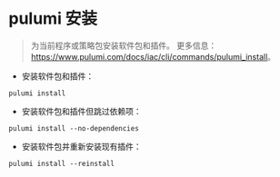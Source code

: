 # pulumi 安装

> 为当前程序或策略包安装软件包和插件。
> 更多信息：<https://www.pulumi.com/docs/iac/cli/commands/pulumi_install>。

- 安装软件包和插件：

`pulumi install`

- 安装软件包和插件但跳过依赖项：

`pulumi install --no-dependencies`

- 安装软件包并重新安装现有插件：

`pulumi install --reinstall`